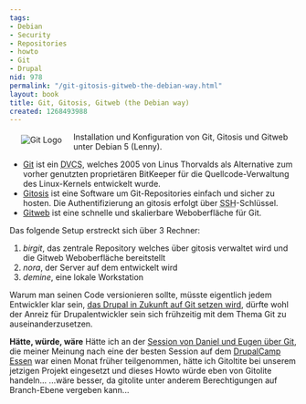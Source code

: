 ```yaml
---
tags:
- Debian
- Security
- Repositories
- howto
- Git
- Drupal
nid: 978
permalink: "/git-gitosis-gitweb-the-debian-way.html"
layout: book
title: Git, Gitosis, Gitweb (the Debian way)
created: 1268493988
---
```

<img src="http://netzaffe.de/assets/imgs/git-logo.png" align="left" vspace="5" hspace="20" alt="Git Logo" /><p>Installation und Konfiguration von Git, 
Gitosis 
und Gitweb unter Debian 5 (Lenny).</p>

<ul>
<li>
<a href="http://git-scm.com/">Git</a> ist ein <acronym title="Distributed Version Control System">DVCS</acronym>, welches 2005 von Linus Thorvalds 
als Alternative zum vorher genutzten proprietären BitKeeper für die Quellcode-Verwaltung des Linux-Kernels entwickelt wurde.
</li>
<li>
<a href="http://eagain.net/gitweb/?p=gitosis.git">Gitosis</a> ist eine Software um Git-Repositories einfach und sicher zu hosten.
Die Authentifizierung an gitosis erfolgt über <acronym title="Secure Shell">SSH</acronym>-Schlüssel.
</li>
<li>
<a href="http://git.wiki.kernel.org/index.php/Gitweb">Gitweb</a> ist eine schnelle und skalierbare Weboberfläche für Git.
</li>
</ul>

Das folgende Setup erstreckt sich über 3 Rechner: 
<ol>
  <li><em>birgit</em>, das zentrale Repository welches über gitosis verwaltet wird und die Gitweb Weboberfläche bereitstellt</li>
  <li><em>nora</em>, der Server auf dem entwickelt wird</li>
  <li><em>demine</em>, eine lokale Workstation</li>
</ol>


Warum man seinen Code versionieren sollte, müsste eigentlich jedem Entwickler klar sein, <a href="http://groups.drupal.org/node/48818#comment-133893">das Drupal in Zukunft auf Git setzen wird</a>, dürfte wohl der Anreiz für Drupalentwickler sein sich frühzeitig mit dem Thema Git zu auseinanderzusetzen.
<!--break-->
<strong>Hätte, würde, wäre</strong>
Hätte ich an der <a href="http://drupaletics.de/sessions/git-versionskontrolle-die-spass-macht">Session von Daniel und Eugen über Git</a>, die meiner Meinung nach eine der besten Session auf dem <a href="http://drupaletics.de/">DrupalCamp Essen</a> war einen Monat früher teilgenommen, 
hätte ich Gitoltite bei unserem jetzigen Projekt eingesetzt und dieses Howto würde eben von Gitolite handeln...
...wäre besser, da gitolite unter anderem Berechtigungen auf Branch-Ebene vergeben kann...
